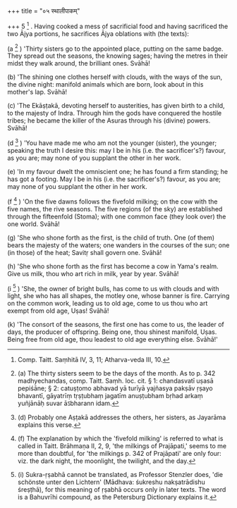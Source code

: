 +++
title = "०५ स्थालीपाकम्"

+++
5 [^4] . Having cooked a mess of sacrificial food and having sacrificed the two Ājya portions, he sacrifices Ājya oblations with (the texts):


[^4]:  Comp. Taitt. Saṃhitā IV, 3, 11; Atharva-veda III, 10.


(a [^5] ) 'Thirty sisters go to the appointed place, putting on the same badge. They spread out the seasons, the knowing sages; having the metres in their midst they walk around, the brilliant ones. Svāhā!


[^5]:  (a) The thirty sisters seem to be the days of the month. As to p. 342 madhyechandas, comp. Taitt. Saṃh. loc. cit. § 1: chandasvatī uṣasā pepiśāne; § 2: catuṣṭomo abhavad yā turīyā yajñasya pakṣāv ṛṣayo bhavantī, gāyatrīṃ tṛṣṭubhaṃ jagatīm anuṣṭubham bṛhad arkaṃ yuñjānāḥ suvar āऽbharann idam.


(b) 'The shining one clothes herself with clouds, with the ways of the sun, the divine night: manifold animals which are born, look about in this mother's lap. Svāhā!

(c) 'The Ekāṣṭakā, devoting herself to austerities, has given birth to a child, to the majesty of Indra. Through him the gods have conquered the hostile tribes; he became the killer of the Asuras through his (divine) powers. Svāhā!

(d [^6] ) 'You have made me who am not the younger (sister), the younger; speaking the truth I desire this: may I be in his (i.e. the sacrificer's?) favour, as you are; may none of you supplant the other in her work.


[^6]:  (d) Probably one Aṣṭakā addresses the others, her sisters, as Jayarāma explains this verse.


(e) 'In my favour dwelt the omniscient one; he has found a firm standing; he has got a footing. May I be in his (i.e. the sacrificer's?) favour, as you are; may none of you supplant the other in her work.

(f [^7] ) 'On the five dawns follows the fivefold milking; on the cow with the five names, the rive seasons. The five regions (of the sky) are established through the fifteenfold (Stoma); with one common face (they look over) the one world. Svāhā!


[^7]:  (f) The explanation by which the 'fivefold milking' is referred to what is called in Taitt. Brāhmaṇa II, 2, 9, 'the milkings of Prajāpati,' seems to me more than doubtful, for 'the milkings p. 342 of Prajāpati' are only four: viz. the dark night, the moonlight, the twilight, and the day.


(g) 'She who shone forth as the first, is the child of truth. One (of them) bears the majesty of the waters; one wanders in the courses of the sun; one (in those) of the heat; Savitṛ shall govern one. Svāhā!

(h) 'She who shone forth as the first has become a cow in Yama's realm. Give us milk, thou who art rich in milk, year by year. Svāhā!

(i [^8] ) 'She, the owner of bright bulls, has come to us with clouds and with light, she who has all shapes, the motley one, whose banner is fire. Carrying on the common work, leading us to old age, come to us thou who art exempt from old age, Uṣas! Svāhā!


[^8]:  (i) Sukra-ṛṣabhā cannot be translated, as Professor Stenzler does, 'die schönste unter den Lichtern' (Mādhava: śukreshu nakṣatrādishu śreṣṭhā), for this meaning of ṛṣabhā occurs only in later texts. The word is a Bahuvrīhi compound, as the Petersburg Dictionary explains it.


(k) 'The consort of the seasons, the first one has come to us, the leader of days, the producer of offspring. Being one, thou shinest manifold, Uṣas. Being free from old age, thou leadest to old age everything else. Svāhā!'
